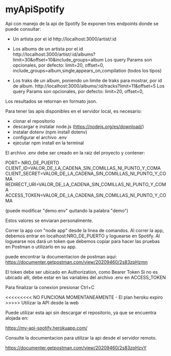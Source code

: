 # myApiSpotify
Api con manejo de la api de Spotify
Se exponen tres endpoints donde se puede consultar:

* Un artista por el id
http://localhost:3000/artist/:id

* Los albums de un artista por el id
http://localhost:3000/artist/:id/albums?limit=30&offset=10&include_groups=album
Los query Params son opcionales, por defecto: limit=20, offset=0, include_groups=album,single,appears_on,compilation (todos los tipos)

* Los traks de un album, poniendo un limite de traks para mostrar, por id de album.
http://localhost:3000/albums/:id/tracks?limit=11&offset=5
Los query Params son opcionales, por defecto: limit=20, offset=0,

Los resultados se retornan en formato json.

Para tener las apis disponibles en el servidor local, es necesario:

- clonar el repositorio
- descargar e instalar node.js (https://nodejs.org/es/download/)
- instalar dotenv (npm install dotenv)
- configurar el archivo .env
- ejecutar npm install en la terminal

El archivo .env debe ser creado en la raiz del proyecto y contener:

PORT= NRO_DE_PUERTO
CLIENT_ID=VALOR_DE_LA_CADENA_SIN_COMILLAS_NI_PUNTO_Y_COMA
CLIENT_SECRET=VALOR_DE_LA_CADENA_SIN_COMILLAS_NI_PUNTO_Y_COMA
REDIRECT_URI=VALOR_DE_LA_CADENA_SIN_COMILLAS_NI_PUNTO_Y_COMA
ACCESS_TOKEN=VALOR_DE_LA_CADENA_SIN_COMILLAS_NI_PUNTO_Y_COMA

(puede modificar "demo.env" quitando la palabra "demo")

Estos valores se enviaran personalmente.

Correr la app con "node app" desde la linea de comandos.
Al correr la app, debemos entrar en localhost:NRO_DE_PUERTO y loguearse en Spotify.
Al loguearse nos dará un token que debemos copiar para hacer las pruebas en Postman o utilizarlo en su app.

puede encontrar la documentacion de postman aqui: 
https://documenter.getpostman.com/view/20209460/2s83zpHzmn

El token debe ser ubicado en Authorization, como Bearer Token
Si no es ubicado alli, debe estar en las variables del archivo .env en ACCESS_TOKEN

Para finalizar la conexion presionar Ctrl+C


<<<<<<<<< NO FUNCIONA MOMENTANEAMENTE - El plan heroku expiro >>>>>
Utilizar la API desde la web

Puede utilizar esta api sin descargar el repositorio, ya que se encuentra alojada en:

https://my-api-spotify.herokuapp.com/

Consulte la documentacion para utilizar la api desde el servidor remoto.

https://documenter.getpostman.com/view/20209460/2s83zpHzvY





